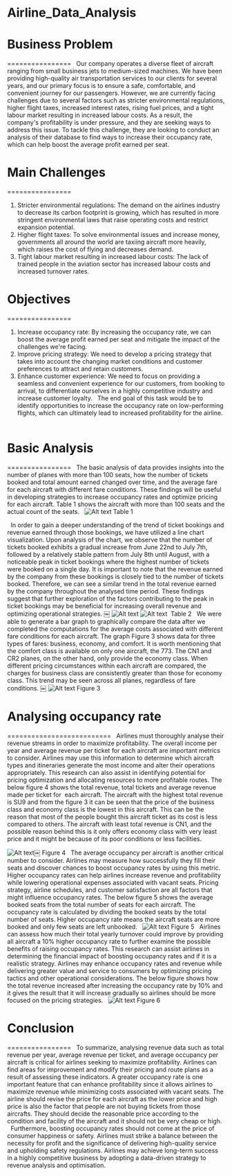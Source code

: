 # Airline_Data_Analysis


# Business Problem
================
 
Our company operates a diverse fleet of aircraft ranging from small business jets to medium-sized machines. We have been providing high-quality air transportation services to our clients for several years, and our primary focus is to ensure a safe, comfortable, and convenient journey for our passengers. However, we are currently facing challenges due to several factors such as stricter environmental regulations, higher flight taxes, increased interest rates, rising fuel prices, and a tight labour market resulting in increased labour costs. As a result, the company's profitability is under pressure, and they are seeking ways to address this issue. To tackle this challenge, they are looking to conduct an analysis of their database to find ways to increase their occupancy rate, which can help boost the average profit earned per seat. 

# Main Challenges
================
 
1. Stricter environmental regulations: The demand on the airlines industry to decrease its carbon footprint is growing, which has resulted in more stringent environmental laws that raise operating costs and restrict expansion potential.
2. Higher flight taxes: To solve environmental issues and increase money, governments all around the world are taxiing aircraft more heavily, which raises the cost of flying and decreases demand.
3. Tight labour market resulting in increased labour costs: The lack of trained people in the aviation sector has increased labour costs and increased turnover rates.
 

# Objectives
================
 
1. Increase occupancy rate: By increasing the occupancy rate, we can boost the average profit earned per seat and mitigate the impact of the challenges we're facing.
2. Improve pricing strategy: We need to develop a pricing strategy that takes into account the changing market conditions and customer preferences to attract and retain customers.
3. Enhance customer experience: We need to focus on providing a seamless and convenient experience for our customers, from booking to arrival, to differentiate ourselves in a highly competitive industry and increase customer loyalty.
 
The end goal of this task would be to identify opportunities to increase the occupancy rate on low-performing flights, which can ultimately lead to increased profitability for the airline.
 
# Basic Analysis
================
 
The basic analysis of data provides insights into the number of planes with more than 100 seats, how the number of tickets booked and total amount earned changed over time, and the average fare for each aircraft with different fare conditions. These findings will be useful in developing strategies to increase occupancy rates and optimize pricing for each aircraft. Table 1 shows the aircraft with more than 100 seats and the actual count of the seats.
 
![Alt text](image-4.png)
Table 1

 
In order to gain a deeper understanding of the trend of ticket bookings and revenue earned through those bookings, we have utilized a line chart visualization. Upon analysis of the chart, we observe that the number of tickets booked exhibits a gradual increase from June 22nd to July 7th, followed by a relatively stable pattern from July 8th until August, with a noticeable peak in ticket bookings where the highest number of tickets were booked on a single day. It is important to note that the revenue earned by the company from these bookings is closely tied to the number of tickets booked. Therefore, we can see a similar trend in the total revenue earned by the company throughout the analysed time period. These findings suggest that further exploration of the factors contributing to the peak in ticket bookings may be beneficial for increasing overall revenue and optimizing operational strategies.
￼
![Alt text](image-5.png)
![Alt text](image-6.png) 
Table 2 
 
We were able to generate a bar graph to graphically compare the data after we completed the computations for the average costs associated with different fare conditions for each aircraft. The graph Figure 3 shows data for three types of fares: business, economy, and comfort. It is worth mentioning that the comfort class is available on only one aircraft, the 773. The CN1 and CR2 planes, on the other hand, only provide the economy class. When different pricing circumstances within each aircraft are compared, the charges for business class are consistently greater than those for economy class. This trend may be seen across all planes, regardless of fare conditions.
￼
![Alt text](image-7.png)
Figure 3 
 
# Analysing occupancy rate
==========================
 
Airlines must thoroughly analyse their revenue streams in order to maximize profitability. The overall income per year and average revenue per ticket for each aircraft are important metrics to consider. Airlines may use this information to determine which aircraft types and itineraries generate the most income and alter their operations appropriately. This research can also assist in identifying potential for pricing optimization and allocating resources to more profitable routes. The below figure 4 shows the total revenue, total tickets and average revenue made per ticket for  each aircraft. The aircraft with the highest total revenue is SU9 and from the figure 3 it can be seen that the price of the business class and economy class is the lowest in this aircraft. This can be the reason that most of the people bought this aircraft ticket as its cost is less compared to others. The aircraft with least total revenue is CN1, and the possible reason behind this is it only offers economy class with very least price and it might be because of its poor conditions or less facilities.

![Alt text](image-8.png)￼
Figure 4
 
The average occupancy per aircraft is another critical number to consider. Airlines may measure how successfully they fill their seats and discover chances to boost occupancy rates by using this metric. Higher occupancy rates can help airlines increase revenue and profitability while lowering operational expenses associated with vacant seats. Pricing strategy, airline schedules, and customer satisfaction are all factors that might influence
occupancy rates. The below figure 5 shows the average booked seats from the total number of seats for each aircraft. The occupancy rate is calculated by dividing the booked seats by the total number of seats. Higher occupancy rate means the aircraft seats are more booked and only few seats are left unbooked.
 
![Alt text](image-9.png)
Figure 5
 
Airlines can assess how much their total yearly turnover could improve by providing all aircraft a 10% higher occupancy rate to further examine the possible benefits of raising occupancy rates. This research can assist airlines in determining the financial impact of boosting occupancy rates and if it is a realistic strategy. Airlines may enhance occupancy rates and
revenue while delivering greater value and service to consumers by optimizing pricing tactics and other operational considerations. The below figure shows how the total revenue increased after increasing the occupancy rate by 10% and it gives the result that it will increase gradually so airlines should be more focused on the pricing strategies.
 
![Alt text](image-10.png)
Figure 6
 
# Conclusion
================
 
To summarize, analysing revenue data such as total revenue per year, average revenue per ticket, and average occupancy per aircraft is critical for airlines seeking to maximize profitability. Airlines can find areas for improvement and modify their pricing and route plans as a result of assessing these indicators. A greater occupancy rate is one important feature that can enhance profitability since it allows airlines to maximize revenue while minimizing costs associated with vacant seats. The airline should revise the price for each aircraft as the lower price and high price is also the factor that people are not buying tickets from those aircrafts. They should decide the reasonable price according to the condition and facility of the aircraft and it should not be very cheap or high. 
 
Furthermore, boosting occupancy rates should not come at the price of consumer happiness or safety. Airlines must strike a balance between the necessity for profit and the significance of delivering high-quality service and upholding safety regulations. Airlines may achieve long-term success in a highly competitive business by adopting a data-driven strategy to revenue analysis and optimisation.
